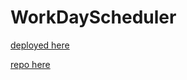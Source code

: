 # WorkDayScheduler

[deployed here](https://mns247.github.io/WorkDayScheduler/)

[repo here](https://github.com/mns247/WorkDayScheduler)